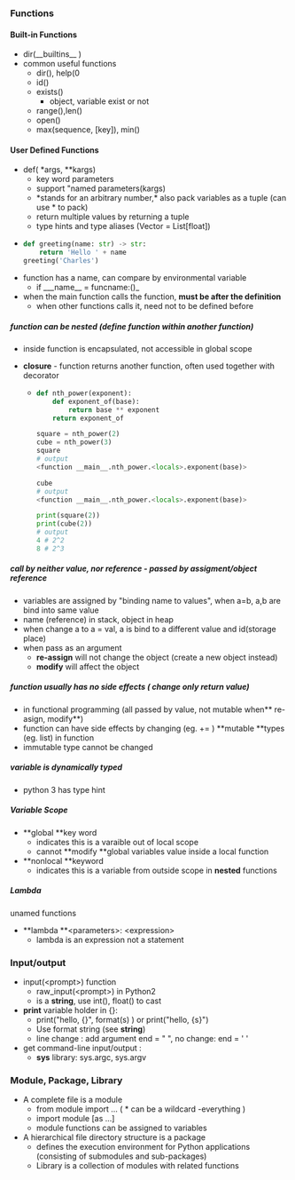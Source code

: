 ### Functions

#### Built-in Functions

* dir\(\_\_builtins\_\_ \)
* common useful functions
  * dir\(\), help\(0
  * id\(\)
  * exists\(\)
    * object, variable exist or not
  * range\(\),len\(\)
  * open\(\)
  * max\(sequence, \[key\]\), min\(\)

#### User Defined Functions

* def\( \*args, \*\*kargs\)
  * key word parameters
  * support "named parameters\(kargs\)
  * \*stands for an arbitrary number,\* also pack variables as a tuple \(can use \* to pack\)
  * return multiple values by returning a tuple
  * type hints and type aliases \(Vector = List\[float\]\)
* ```py
  def greeting(name: str) -> str:
      return 'Hello ' + name
  greeting('Charles')
  ```
* function has a name, can compare by environmental variable
  * if \_\__name\_\_ = funcname:\(\)\_
* when the main function calls the function, **must be after the definition**
  * when other functions calls it, need not to be defined before

##### function can be **nested** \(define function within another function\)

* inside function is encapsulated, not accessible in global scope
* **closure** - function returns another function, often used together with decorator

  * ```py
    def nth_power(exponent):
        def exponent_of(base):
            return base ** exponent
        return exponent_of 

    square = nth_power(2) 
    cube = nth_power(3)  
    square
    # output
    <function __main__.nth_power.<locals>.exponent(base)>

    cube
    # output
    <function __main__.nth_power.<locals>.exponent(base)>

    print(square(2)) 
    print(cube(2)) 
    # output
    4 # 2^2
    8 # 2^3
    ```

##### call by **neither value, nor reference - passed by assigment/object reference**

* variables are assigned by "binding name to values", when a=b, a,b are bind into same value
* name \(reference\) in stack, object in heap
* when change a to a = val, a is bind to a different value and id\(storage place\)
* when pass as an argument
  * **re-assign** will not change the object \(create a new object instead\)
  * **modify** will affect the object

##### function usually has no side effects \( change only **return value\)**

* in functional programming \(all passed by value, not mutable when** re-asign, modify**\)
* function can have side effects by changing \(eg. += \) **mutable **types \(eg. list\) in function
* immutable type cannot be changed

##### variable is **dynamically typed**

* python 3 has type hint

##### Variable Scope

* **global **key word 
  * indicates this is a varaible out of local scope
  * cannot **modify **global variables value inside a local function
* **nonlocal **keyword
  * indicates this is a variable from outside scope in **nested** functions

##### Lambda

unamed functions

* **lambda **&lt;parameters&gt;: &lt;expression&gt;
  * lambda is an expression not a statement

### Input/output

* input\(&lt;prompt&gt;\) function
  * raw\_input\(&lt;prompt&gt;\) in Python2
  * is a **string**, use int\(\), float\(\) to cast
* **print** variable holder in {}: 
  * print\("hello, {}", format\(s\) \) or print\("hello, {s}"\)
  * Use format string \(see **string**\)
  * line change : add argument end = " ", no change: end = ' '
* get command-line input/output : 
  * **sys** library: sys.argc, sys.argv

### Module, Package, Library

* A complete file is a module
  * from module import ... \( \* can be a wildcard -everything \)
  * import module \[as ...\]
  * module functions can be assigned to variables
* A hierarchical file directory structure is a package
  * defines the execution environment for Python applications \(consisting of submodules and sub-packages\)
  * Library is a collection of modules with related functions



